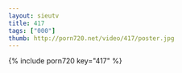 ```yaml
--- 
layout: sieutv
title: 417
tags: ["000"]
thumb: http://porn720.net/video/417/poster.jpg
---
```

{% include porn720 key="417" %} 
